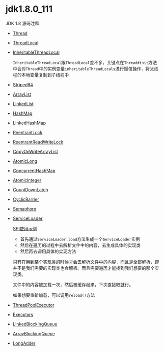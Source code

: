 # jdk1.8.0_111
JDK 1.8 源码注释



- [Thread](src/java/lang/Thread.java)  

- [ThreadLocal](src/java/lang/ThreadLocal.java)  

- [InheritableThreadLocal](src/java/lang/InheritableThreadLocal.java)
  
  `InheritableThreadLocal`跟`ThreadLocal`差不多，关键点在`Thread#init`方法中会对`Thread`中的实例变量`inheritableThreadLocals`进行赋值操作，将父线程的本地变量复制到子线程中

- [Striped64](src/java/util/concurrent/atomic/Striped64.java)  

- [ArrayList](src/java/util/ArrayList.java)  

- [LinkedList](src/java/util/LinkedList.java)  

- [HashMap](src/java/util/HashMap.java)  

- [LinkedHashMap](src/java/util/LinkedHashMap.java)  

- [ReentrantLock](src/java/util/concurrent/locks/ReentrantLock.java)  

- [ReentrantReadWriteLock](src/java/util/concurrent/locks/ReentrantReadWriteLock.java)  

- [CopyOnWriteArrayList](src/java/util/concurrent/CopyOnWriteArrayList.java)  

- [AtomicLong](src/java/util/concurrent/atomic/AtomicLong.java)  

- [ConcurrentHashMap](src/java/util/concurrent/ConcurrentHashMap.java)  

- [AtomicInteger](src/java/util/concurrent/atomic/AtomicInteger.java)  

- [CountDownLatch](src/java/util/concurrent/CountDownLatch.java)  

- [CyclicBarrier](src/java/util/concurrent/CyclicBarrier.java)  

- [Semaphore](src/java/util/concurrent/Semaphore.java)  

- [ServiceLoader](src/java/util/ServiceLoader.java)

  [SPI使用示例](http://dubbo.apache.org/zh-cn/docs/source_code_guide/dubbo-spi.html)

  - 首先通过`ServiceLoader.load`方法生成一个`ServiceLoader`实例
  - 然后在遍历的过程中去解析文件中的内容，去生成具体的实现类
  - 然后再去调用具体的实现方法

  只有在用到某个实现类的时候才会去解析文件中的内容，而且是全部解析，即并不是我们需要的实现类也会解析。而且需要遍历才能找到我们想要的那个实现类。

  文件中的内容被加载一次，然后被缓存起来，下次直接取就行。

  如果想要重新加载，可以调用`reload()`方法

- [ThreadPoolExecutor](src/java/util/concurrent/ThreadPoolExecutor.java)

- [Executors](src/java/util/concurrent/Executors.java)

- [LinkedBlockingQueue](src/java/util/concurrent/LinkedBlockingQueue.java)

- [ArrayBlockingQueue](src/java/util/concurrent/ArrayBlockingQueue.java)

- [LongAdder](src/java/util/concurrent/atomic/LongAdder.java)



